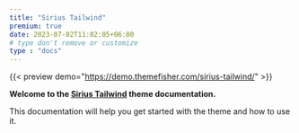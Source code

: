 ```yaml
---
title: "Sirius Tailwind"
premium: true
date: 2023-07-02T11:02:05+06:00 
# type don't remove or customize
type : "docs"
---
```


{{< preview demo="https://demo.themefisher.com/sirius-tailwind/" >}}


**Welcome to the [Sirius Tailwind](https://themefisher.com/products/sirius-tailwind) theme documentation.**

This documentation will help you get started with the theme and how to use it. 